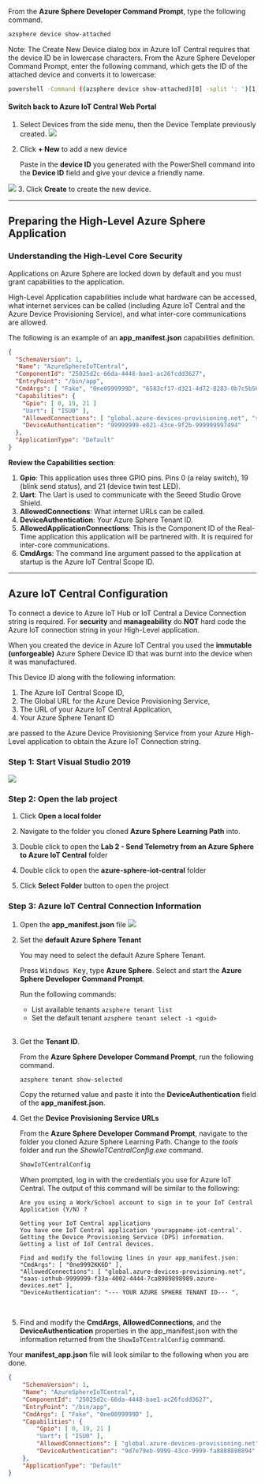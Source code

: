 From the **Azure Sphere Developer Command Prompt**, type the following command.

```bash
azsphere device show-attached
```

Note: The Create New Device dialog box in Azure IoT Central requires that the device ID be in lowercase characters. From the Azure Sphere Developer Command Prompt, enter the following command, which gets the ID of the attached device and converts it to lowercase:

```bash
powershell -Command ((azsphere device show-attached)[0] -split ': ')[1].ToLower()
```

#### Switch back to Azure IoT Central Web Portal

1. Select Devices from the side menu, then the Device Template previously created.
![](resources/iot-central-create-device.png)
2. Click **+ New** to add a new device

    Paste in the **device ID** you generated with the PowerShell command into the **Device ID** field and give your device a friendly name.

![](resources/iot-central-create-new-device.png)
3. Click **Create** to create the new device.

---

## Preparing the High-Level Azure Sphere Application

### Understanding the High-Level Core Security

Applications on Azure Sphere are locked down by default and you must grant capabilities to the application.

High-Level Application capabilities include what hardware can be accessed, what internet services can be called (including Azure IoT Central and the Azure Device Provisioning Service), and what inter-core communications are allowed.

The following is an example of an **app_manifest.json** capabilities definition.

```json
{
  "SchemaVersion": 1,
  "Name": "AzureSphereIoTCentral",
  "ComponentId": "25025d2c-66da-4448-bae1-ac26fcdd3627",
  "EntryPoint": "/bin/app",
  "CmdArgs": [ "Fake", "0ne0999999D", "6583cf17-d321-4d72-8283-0b7c5b56442b" ],
  "Capabilities": {
    "Gpio": [ 0, 19, 21 ]
    "Uart": [ "ISU0" ],
    "AllowedConnections": [ "global.azure-devices-provisioning.net", "saas-iothub-99999999-f33a-4002-a44a-9999991b00b6.azure-devices.net" ],
    "DeviceAuthentication": "99999999-e021-43ce-9f2b-999999997494"
  },
  "ApplicationType": "Default"
}
```

**Review the Capabilities section**:

1. **Gpio**: This application uses three GPIO pins. Pins 0 (a relay switch), 19 (blink send status), and 21 (device twin test LED).
2. **Uart**: The Uart is used to communicate with the Seeed Studio Grove Shield.
3. **AllowedConnections**: What internet URLs can be called.
4. **DeviceAuthentication**: Your Azure Sphere Tenant ID.
5. **AllowedApplicationConnections**: This is the Component ID of the Real-Time application this application will be partnered with. It is required for inter-core communications.
6. **CmdArgs**: The command line argument passed to the application at startup is the Azure IoT Central Scope ID.

---

## Azure IoT Central Configuration

To connect a device to Azure IoT Hub or IoT Central a Device Connection string is required. For **security** and **manageability** do **NOT** hard code the Azure IoT connection string in your High-Level application.

When you created the device in Azure IoT Central you used the **immutable (unforgeable)** Azure Sphere Device ID that was burnt into the device when it was manufactured.

This Device ID along with the following information:

1. The Azure IoT Central Scope ID,
2. The Global URL for the Azure Device Provisioning Service,
3. The URL of your Azure IoT Central Application,
4. Your Azure Sphere Tenant ID

are passed to the Azure Device Provisioning Service from your Azure High-Level application to obtain the Azure IoT Connection string.

### Step 1: Start Visual Studio 2019

![](resources/visual-studio-open-local-folder.png)

### Step 2: Open the lab project

1. Click **Open a local folder**
2. Navigate to the folder you cloned **Azure Sphere Learning Path** into.
3. Double click to open the **Lab 2 - Send Telemetry from an Azure Sphere to Azure IoT Central** folder
4. Double click to open the **azure-sphere-iot-central** folder
5. Click **Select Folder** button to open the project

    <!-- ![](resources/visual-studio-open-lab2.png) -->

### Step 3: Azure IoT Central Connection Information

1. Open the **app_manifest.json** file
    ![](resources/visual-studio-open-app-manifest.png)

1. Set the **default Azure Sphere Tenant**

    You may need to select the default Azure Sphere Tenant.

    Press <kbd>Windows Key</kbd>, type **Azure Sphere**. Select and start the **Azure Sphere Developer Command Prompt**.
    <br/>
    
    Run the following commands:
    * List available tenants ```azsphere tenant list``` 
    * Set the default tenant ```azsphere tenant select -i <guid>```
    <br/>
2. Get the **Tenant ID**.

    From the **Azure Sphere Developer Command Prompt**, run the following command.

    ```bash
    azsphere tenant show-selected
    ```

    Copy the returned value and paste it into the **DeviceAuthentication** field of the **app_manifest.json**.
    <br/>
3. Get the **Device Provisioning Service URLs**

    From the **Azure Sphere Developer Command Prompt**, navigate to the folder you cloned Azure Sphere Learning Path. Change to the *tools* folder and run the *ShowIoTCentralConfig.exe* command.

    ```bash
    ShowIoTCentralConfig
    ```

    When prompted, log in with the credentials you use for Azure IoT Central. The output of this command will be similar to the following:

    ```text
    Are you using a Work/School account to sign in to your IoT Central Application (Y/N) ?

    Getting your IoT Central applications
    You have one IoT Central application 'yourappname-iot-central'.
    Getting the Device Provisioning Service (DPS) information.
    Getting a list of IoT Central devices.

    Find and modify the following lines in your app_manifest.json:
    "CmdArgs": [ "0ne9992KK6D" ],
    "AllowedConnections": [ "global.azure-devices-provisioning.net", "saas-iothub-9999999-f33a-4002-4444-7ca8989898989.azure-devices.net" ],
    "DeviceAuthentication": "--- YOUR AZURE SPHERE TENANT ID--- ",
    ```
    <br/>
 4.   Find and modify the **CmdArgs**, **AllowedConnections**, and the **DeviceAuthentication** properties in the app_manifest.json with the information returned from the ```ShowIoTCentralConfig``` command.

 Your **manifest_app.json** file will look similar to the following when you are done.

```json
{
    "SchemaVersion": 1,
    "Name": "AzureSphereIoTCentral",
    "ComponentId": "25025d2c-66da-4448-bae1-ac26fcdd3627",
    "EntryPoint": "/bin/app",
    "CmdArgs": [ "Fake", "0ne0099999D" ],
    "Capabilities": {
        "Gpio": [ 0, 19, 21 ]
        "Uart": [ "ISU0" ],
        "AllowedConnections": [ "global.azure-devices-provisioning.net", "saas-iothub-99999999-f33a-9999-a44a-7c99999900b6.azure-devices.net" ],
        "DeviceAuthentication": "9d7e79eb-9999-43ce-9999-fa8888888894"
    },
    "ApplicationType": "Default"
}
```